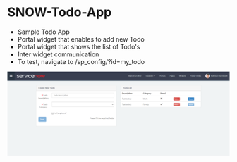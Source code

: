 # SNOW-Todo-App

* Sample Todo App
* Portal widget that enables to add new Todo
* Portal widget that shows the list of Todo's
* Inter widget communication
* To test, navigate to /sp_config/?id=my_todo

![Alt text](my_todo_widgets.png?raw=true "Todo Widgets")
